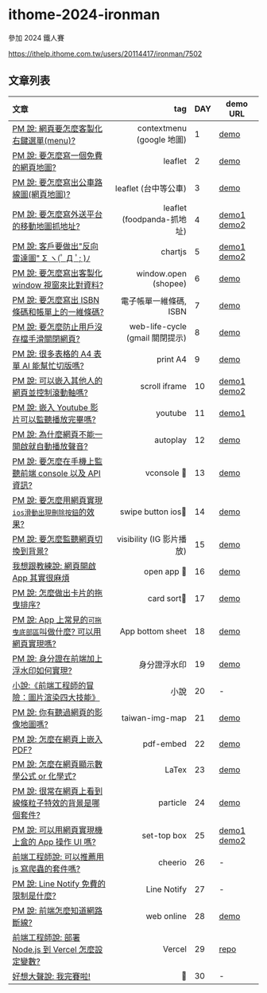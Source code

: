 # ithome-2024-ironman

參加 2024 鐵人賽

<https://ithelp.ithome.com.tw/users/20114417/ironman/7502>

## 文章列表

| 文章                                                                                                           |                             tag | DAY | demo URL                                                                                                                                                                                        |
| :------------------------------------------------------------------------------------------------------------- | ------------------------------: | --- | ----------------------------------------------------------------------------------------------------------------------------------------------------------------------------------------------- |
| [PM 說: 網頁要怎麼客製化右鍵選單(menu)?](https://ithelp.ithome.com.tw/articles/10346863)                       |       contextmenu (google 地圖) | 1   | [demo](https://dpes8693.github.io/ithome-2024-ironman/day1/right-click-menu.html)                                                                                                               |
| [PM 說: 要怎麼寫一個免費的網頁地圖?](https://ithelp.ithome.com.tw/articles/10347033)                           |                         leaflet | 2   | [demo](https://dpes8693.github.io/ithome-2024-ironman/day2/leaflet-osm-basic.html)                                                                                                              |
| [PM 說: 要怎麼寫出公車路線圖(網頁地圖)?](https://ithelp.ithome.com.tw/articles/10347198)                       |            leaflet (台中等公車) | 3   | [demo](https://dpes8693.github.io/ithome-2024-ironman/day3/leaflet-osm-bus-route-map.html)                                                                                                      |
| [PM 說: 要怎麼寫外送平台的移動地圖抓地址?](https://ithelp.ithome.com.tw/articles/10347349)                     |      leaflet (foodpanda-抓地址) | 4   | [demo1](https://dpes8693.github.io/ithome-2024-ironman/day4/leaflet-osm-move-map-get-address.html) [demo2](https://dpes8693.github.io/ithome-2024-ironman/day4/leaflet-osm-movable-marker.html) |
| [PM 說: 客戶要做出"反向雷達圖" Σ ヽ(ﾟ Д ﾟ; )ﾉ](https://ithelp.ithome.com.tw/articles/10347540)                 |                         chartjs | 5   | [demo1](https://dpes8693.github.io/ithome-2024-ironman/day5/chartjs-radar.html) [demo2](https://dpes8693.github.io/ithome-2024-ironman/day5/chartjs-radar-reverse.html)                         |
| [PM 說: 要怎麼寫出客製化 window 視窗來比對資料?](https://ithelp.ithome.com.tw/articles/10347735)               |            window.open (shopee) | 6   | [demo](https://dpes8693.github.io/ithome-2024-ironman/day6/window-open-custom-html.html)                                                                                                        |
| [PM 說: 要怎麼寫出 ISBN 條碼和帳單上的一維條碼?](https://ithelp.ithome.com.tw/articles/10347927)               |          電子帳單一維條碼, ISBN | 7   | [demo](https://dpes8693.github.io/ithome-2024-ironman/day7/barcode.html)                                                                                                                        |
| [PM 說: 要怎麼防止用戶沒存檔手滑關閉網頁?](https://ithelp.ithome.com.tw/articles/10348086)                     | web-life-cycle (gmail 關閉提示) | 8   | [demo](https://dpes8693.github.io/ithome-2024-ironman/day8/web-life-cycle.html)                                                                                                                 |
| [PM 說: 很多表格的 A4 表單 AI 能幫忙切版嗎?](https://ithelp.ithome.com.tw/articles/10348273)                   |                        print A4 | 9   | [demo](https://dpes8693.github.io/ithome-2024-ironman/day9/print-a4-form.html)                                                                                                                  |
| [PM 說: 可以嵌入其他人的網頁並控制滾動軸嗎?](https://ithelp.ithome.com.tw/articles/10348365)                   |                   scroll iframe | 10  | [demo1](https://dpes8693.github.io/ithome-2024-ironman/day10/iframe-scroll-to-fail.html) [demo2](https://dpes8693.github.io/ithome-2024-ironman/day10/iframe-scroll-to-success.html)            |
| [PM 說: 嵌入 Youtube 影片可以監聽播放完畢嗎?](https://ithelp.ithome.com.tw/articles/10348370)                  |                         youtube | 11  | [demo1](https://dpes8693.github.io/ithome-2024-ironman/day11/youtube-watch-playstate-end.html)                                                                                                  |
| [PM 說: 為什麼網頁不能一開啟就自動播放聲音?](https://ithelp.ithome.com.tw/articles/10348929)                   |                        autoplay | 12  | [demo](https://dpes8693.github.io/ithome-2024-ironman/day12/index.html)                                                                                                                         |
| [PM 說: 要怎麼在手機上監聽前端 console 以及 API 資訊?](https://ithelp.ithome.com.tw/articles/10349187)         |                     vconsole 📱 | 13  | [demo](https://dpes8693.github.io/ithome-2024-ironman/day13/index.html)                                                                                                                         |
| [PM 說: 要怎麼用網頁實現`ios滑動出現刪除按鈕`的效果?](https://ithelp.ithome.com.tw/articles/10349509)          |              swipe button ios📱 | 14  | [demo](https://dpes8693.github.io/ithome-2024-ironman/day14/ios-swipe-to-delete-demo.html)                                                                                                      |
| [PM 說: 要怎麼監聽網頁切換到背景?](https://ithelp.ithome.com.tw/articles/10349791)                             |        visibility (IG 影片播放) | 15  | [demo](https://dpes8693.github.io/ithome-2024-ironman/day15/visibility-change.html)                                                                                                             |
| [我想跟教練說: 網頁開啟 App 其實很麻煩](https://ithelp.ithome.com.tw/articles/10350091)                        |                     open app 📱 | 16  | [demo](https://dpes8693.github.io/ithome-2024-ironman/day16/index.html)                                                                                                                         |
| [PM 說: 怎麼做出卡片的拖曳排序?](https://ithelp.ithome.com.tw/articles/10350491)                               |                     card sort📱 | 17  | [demo](https://dpes8693.github.io/ithome-2024-ironman/day17/sortblejs.html)                                                                                                                     |
| [PM 說: App 上常見的`可拖曳底部區`叫做什麼? 可以用網頁實現嗎?](https://ithelp.ithome.com.tw/articles/10351210) |                App bottom sheet | 18  | [demo](https://dpes8693.github.io/ithome-2024-ironman/day18/app-bottom-sheet.html)                                                                                                              |
| [PM 說: 身分證在前端加上浮水印如何實現?](https://ithelp.ithome.com.tw/articles/10352341)                       |                    身分證浮水印 | 19  | [demo](https://dpes8693.github.io/ithome-2024-ironman/day19/canvas-water-mark.html)                                                                                                             |
| [小說:《前端工程師的冒險：圖片渲染四大技能》](https://ithelp.ithome.com.tw/articles/10352733)                  |                            小說 | 20  | -                                                                                                                                                                                               |
| [PM 說: 你有聽過網頁的影像地圖嗎?](https://ithelp.ithome.com.tw/articles/10353748)                             |                  taiwan-img-map | 21  | [demo](https://dpes8693.github.io/ithome-2024-ironman/day21/index.html)                                                                                                                         |
| [PM 說: 怎麼在網頁上嵌入 PDF?](https://ithelp.ithome.com.tw/articles/10354440)                                 |                       pdf-embed | 22  | [demo](https://dpes8693.github.io/ithome-2024-ironman/day22/pdf.html)                                                                                                                           |
| [PM 說: 怎麼在網頁顯示數學公式 or 化學式?](https://ithelp.ithome.com.tw/articles/10354921)                     |                           LaTex | 23  | [demo](https://dpes8693.github.io/ithome-2024-ironman/day23/katex.html)                                                                                                                         |
| [PM 說: 很常在網頁上看到線條粒子特效的背景是哪個套件?](https://ithelp.ithome.com.tw/articles/10355452)         |                        particle | 24  | [demo](https://dpes8693.github.io/ithome-2024-ironman/day24/canvas-nest.html)                                                                                                                   |
| [PM 說: 可以用網頁實現機上盒的 App 操作 UI 嗎?](https://ithelp.ithome.com.tw/articles/10356136)                |                     set-top box | 25  | [demo1](https://dpes8693.github.io/ithome-2024-ironman/day25/simulate-tv.html) [demo2](https://dpes8693.github.io/ithome-2024-ironman/day25/focus-style.html)                                   |
| [前端工程師說: 可以推薦用 js 寫爬蟲的套件嗎?](https://ithelp.ithome.com.tw/articles/10357012)                  |                         cheerio | 26  | -                                                                                                                                                                                               |
| [PM 說: Line Notify 免費的限制是什麼?](https://ithelp.ithome.com.tw/articles/10357664)                         |                     Line Notify | 27  | -                                                                                                                                                                                               |
| [PM 說: 前端怎麼知道網路斷線?](https://ithelp.ithome.com.tw/articles/10358244)                                 |                      web online | 28  | [demo](https://dpes8693.github.io/ithome-2024-ironman/day28/web-navigator-online.html)                                                                                                          |
| [前端工程師說: 部署 Node.js 到 Vercel 怎麼設定變數?](https://ithelp.ithome.com.tw/articles/10358546)           |                          Vercel | 29  | [repo](https://github.com/dpes8693/vercel-deploy-express-example)                                                                                                                               |
| [好想大聲說: 我完賽啦!](https://ithelp.ithome.com.tw/articles/10359102)                                        |                              🍰 | 30  | -                                                                                                                                                                                               |
